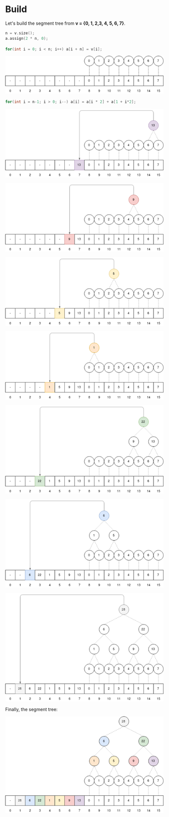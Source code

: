 # Build

Let's build the segment tree from **v = {0, 1, 2,3, 4, 5, 6, 7}**.

``` cpp
n = v.size();
a.assign(2 * n, 0);
            
for(int i = 0; i < n; i++) a[i + n] = v[i];
``` 

<p align="center">
<img src=assets/segtreebuild1.png>
</p>

``` cpp
for(int i = n-1; i > 0; i--) a[i] = a[i * 2] + a[1 + i*2];
``` 

<p align="center">
<img src=assets/segtreebuild2.png>
</p>

<p align="center">
<img src=assets/segtreebuild3.png>
</p>

<p align="center">
<img src=assets/segtreebuild4.png>
</p>

<p align="center">
<img src=assets/segtreebuild5.png>
</p>

<p align="center">
<img src=assets/segtreebuild6.png>
</p>

<p align="center">
<img src=assets/segtreebuild7.png>
</p>

<p align="center">
<img src=assets/segtreebuild8.png>
</p>

Finally, the segment tree:

<p align="center">
<img src=assets/segtreebuild9.png>
</p>